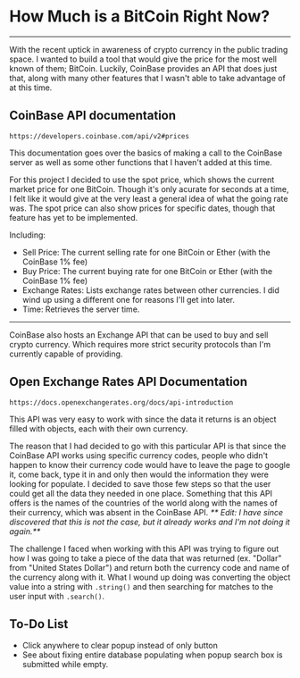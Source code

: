 # How Much is a BitCoin Right Now?

---

With the recent uptick in awareness of crypto currency in the public trading space. I wanted to build a tool that would give the price for the most well known of them; BitCoin. Luckily, CoinBase provides an API that does just that, along with many other features that I wasn't able to take advantage of at this time.

## CoinBase API documentation

```
https://developers.coinbase.com/api/v2#prices
```

This documentation goes over the basics of making a call to the CoinBase server as well as some other functions that I haven't added at this time.

For this project I decided to use the spot price, which shows the current market price for one BitCoin. Though it's only acurate for seconds at a time, I felt like it would give at the very least a general idea of what the going rate was. The spot price can also show prices for specific dates, though that feature has yet to be implemented.

Including:

- Sell Price: The current selling rate for one BitCoin or Ether (with the CoinBase 1% fee)
- Buy Price: The current buying rate for one BitCoin or Ether (with the CoinBase 1% fee)
- Exchange Rates: Lists exchange rates between other currencies. I did wind up using a different one for reasons I'll get into later.
- Time: Retrieves the server time.

---

CoinBase also hosts an Exchange API that can be used to buy and sell crypto currency. Which requires more strict security protocols than I'm currently capable of providing.

## Open Exchange Rates API Documentation

```
https://docs.openexchangerates.org/docs/api-introduction
```

This API was very easy to work with since the data it returns is an object filled with objects, each with their own currency.

The reason that I had decided to go with this particular API is that since the CoinBase API works using specific currency codes, people who didn't happen to know their currency code would have to leave the page to google it, come back, type it in and only then would the information they were looking for populate. I decided to save those few steps so that the user could get all the data they needed in one place. Something that this API offers is the names of the countries of the world along with the names of their currency, which was absent in the CoinBase API. _** Edit: I have since discovered that this is not the case, but it already works and I'm not doing it again.**_

The challenge I faced when working with this API was trying to figure out how I was going to take a piece of the data that was returned (ex. "Dollar" from "United States Dollar") and return both the currency code and name of the currency along with it. What I wound up doing was converting the object value into a string with `.string()` and then searching for matches to the user input with `.search()`.

## To-Do List

- Click anywhere to clear popup instead of only button
- See about fixing entire database populating when popup search box is submitted while empty.
